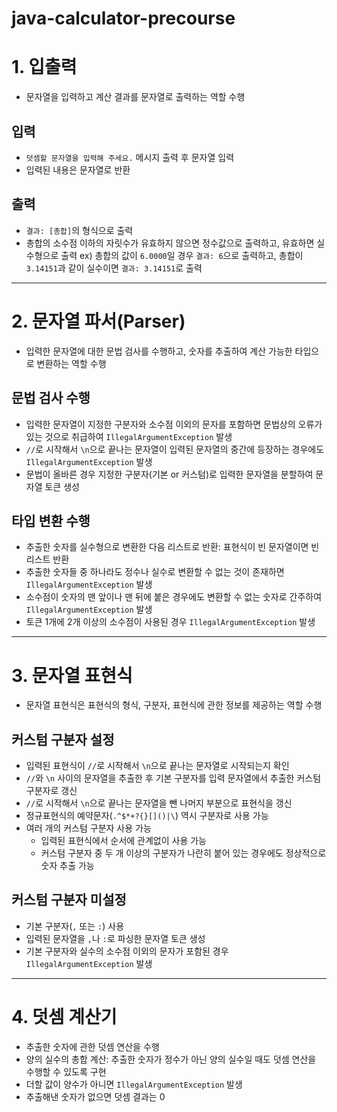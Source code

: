 # java-calculator-precourse

# 1. 입출력

* 문자열을 입력하고 계산 결과를 문자열로 출력하는 역할 수행

## 입력

* `덧셈할 문자열을 입력해 주세요.` 메시지 출력 후 문자열 입력
* 입력된 내용은 문자열로 반환

## 출력 

* `결과: [총합]`의 형식으로 출력
* 총합의 소수점 이하의 자릿수가 유효하지 않으면 정수값으로 출력하고, 유효하면 실수형으로 출력
  ex) 총합의 값이 `6.0000`일 경우 `결과: 6`으로 출력하고, 총합이 `3.14151`과 같이 실수이면 `결과: 3.14151`로 출력

---

# 2. 문자열 파서(Parser)

* 입력한 문자열에 대한 문법 검사를 수행하고, 숫자를 추출하여 계산 가능한 타입으로 변환하는 역할 수행

## 문법 검사 수행
  * 입력한 문자열이 지정한 구분자와 소수점 이외의 문자를 포함하면 문법상의 오류가 있는 것으로 취급하여 `IllegalArgumentException` 발생
  * `//`로 시작해서 `\n`으로 끝나는 문자열이 입력된 문자열의 중간에 등장하는 경우에도 `IllegalArgumentException` 발생
  * 문법이 올바른 경우 지정한 구분자(기본 or 커스텀)로 입력한 문자열을 분할하여 문자열 토큰 생성

## 타입 변환 수행
  * 추출한 숫자를 실수형으로 변환한 다음 리스트로 반환: 표현식이 빈 문자열이면 빈 리스트 반환
  * 추출한 숫자들 중 하나라도 정수나 실수로 변환할 수 없는 것이 존재하면 `IllegalArgumentException` 발생
  * 소수점이 숫자의 맨 앞이나 맨 뒤에 붙은 경우에도 변환할 수 없는 숫자로 간주하여 `IllegalArgumentException` 발생
  * 토큰 1개에 2개 이상의 소수점이 사용된 경우 `IllegalArgumentException` 발생

---

# 3. 문자열 표현식

* 문자열 표현식은 표현식의 형식, 구분자, 표현식에 관한 정보를 제공하는 역할 수행

## 커스텀 구분자 설정
  * 입력된 표현식이 `//`로 시작해서 `\n`으로 끝나는 문자열로 시작되는지 확인
  * `//`와 `\n` 사이의 문자열을 추출한 후 기본 구분자를 입력 문자열에서 추출한 커스텀 구분자로 갱신 
  * `//`로 시작해서 `\n`으로 끝나는 문자열을 뺀 나머지 부분으로 표현식을 갱신
  * 정규표현식의 예약문자(`.^$*+?{}[]()|\`) 역시 구분자로 사용 가능
  * 여러 개의 커스텀 구분자 사용 가능
    - 입력된 표현식에서 순서에 관계없이 사용 가능
    - 커스텀 구분자 중 두 개 이상의 구분자가 나란히 붙어 있는 경우에도 정상적으로 숫자 추출 가능

## 커스텀 구분자 미설정
  * 기본 구분자(`,` 또는 `:`) 사용
  * 입력된 문자열을 `,`나 `:`로 파싱한 문자열 토큰 생성
  * 기본 구분자와 실수의 소수점 이외의 문자가 포함된 경우 `IllegalArgumentException` 발생

---

# 4. 덧셈 계산기

* 추출한 숫자에 관한 덧셈 연산을 수행
* 양의 실수의 총합 계산: 추출한 숫자가 정수가 아닌 양의 실수일 때도 덧셈 연산을 수행할 수 있도록 구현
* 더할 값이 양수가 아니면 `IllegalArgumentException` 발생
* 추출해낸 숫자가 없으면 덧셈 결과는 0
